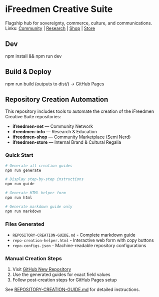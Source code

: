 # iFreedmen Creative Suite
Flagship hub for sovereignty, commerce, culture, and communications.  
Links: [Community](https://ifreedmen.net) | [Research](https://ifreedmen.info) | [Shop](https://ifreedmen.shop) | [Store](https://ifreedmen.store)

## Dev
npm install && npm run dev  

## Build & Deploy
npm run build (outputs to dist/) → GitHub Pages

## Repository Creation Automation

This repository includes tools to automate the creation of the iFreedmen Creative Suite repositories:

- **ifreedmen-net** — Community Network
- **ifreedmen-info** — Research & Education  
- **ifreedmen-shop** — Community Marketplace (Semi Nerd)
- **ifreedmen-store** — Internal Brand & Cultural Regalia

### Quick Start

```bash
# Generate all creation guides
npm run generate

# Display step-by-step instructions
npm run guide

# Generate HTML helper form
npm run html

# Generate markdown guide only
npm run markdown
```

### Files Generated

- `REPOSITORY-CREATION-GUIDE.md` - Complete markdown guide
- `repo-creation-helper.html` - Interactive web form with copy buttons
- `repo-configs.json` - Machine-readable repository configurations

### Manual Creation Steps

1. Visit [GitHub New Repository](https://github.com/new)
2. Use the generated guides for exact field values
3. Follow post-creation steps for GitHub Pages setup

See [REPOSITORY-CREATION-GUIDE.md](./REPOSITORY-CREATION-GUIDE.md) for detailed instructions.
